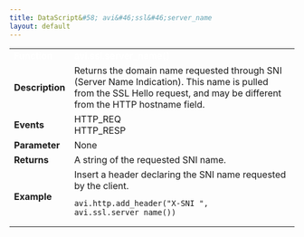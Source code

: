 ```yaml
---
title: DataScript&#58; avi&#46;ssl&#46;server_name
layout: default
---
```

<table class="table table-hover table table-bordered table-hover">  
<tbody>       
<tr>   
<td><font size="3" color="white"><strong>Function</strong></font></td>
<td><font color="white"><b>avi.ssl.server_name()</b></font></td>
</tr>
<tr>   
<td><font size="3"><strong>Description</strong></font></td>
<td>Returns the domain name requested through SNI (Server Name Indication). This name is pulled from the SSL Hello request, and may be different from the HTTP hostname field.</td>
</tr>
<tr>   
<td><font size="3"><strong>Events</strong></font></td>
<td>HTTP_REQ<br> HTTP_RESP</td>
</tr>
<tr>   
<td><font size="3"><strong>Parameter</strong></font></td>
<td>None</td>
</tr>
<tr>   
<td><font size="3"><strong>Returns</strong></font></td>
<td>A string of the requested SNI name.</td>
</tr>
<tr>   
<td><font size="3"><strong>Example</strong></font></td>
<td>Insert a header declaring the SNI name requested by the client.<br> 
<!-- Crayon Syntax Highlighter v2.7.1 --> <pre><code class="language-lua">avi.http.add_header("X-SNI ", avi.ssl.server_name())</code></pre> 
<!-- [Format Time: 0.0010 seconds] --></td>
</tr>
</tbody>
</table> 